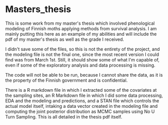 # Masters_thesis

This is some work from my master's thesis which involved phenological modeling of Finnish moths applying methods from survival analysis. I am mainly putting this here as an example of my abilities and will include the pdf of my master's thesis as well as the grade I received. 

I didn't save some of the files, so this is not the entirety of the project, and the modeling file is not the final one, since the most recent version I could find was from March 1st. Still, it should show some of what I'm capable of, even if some of the exploratory analysis and data processing is missing.

The code will not be able to be run, because I cannot share the data, as it is the property of the Finnish government and is confidential.

There is a R markdown file in which I extracted some of the covariates at the sampling sites, an R Markdown file in which I did some data processing, EDA and the modeling and predictions, and a STAN file which controls the actual model itself, intaking a data vector created in the modeling file and computing the joint posterior distribution as MCMC samples using No U Turn Sampling. This is all detailed in the thesis pdf itself.
